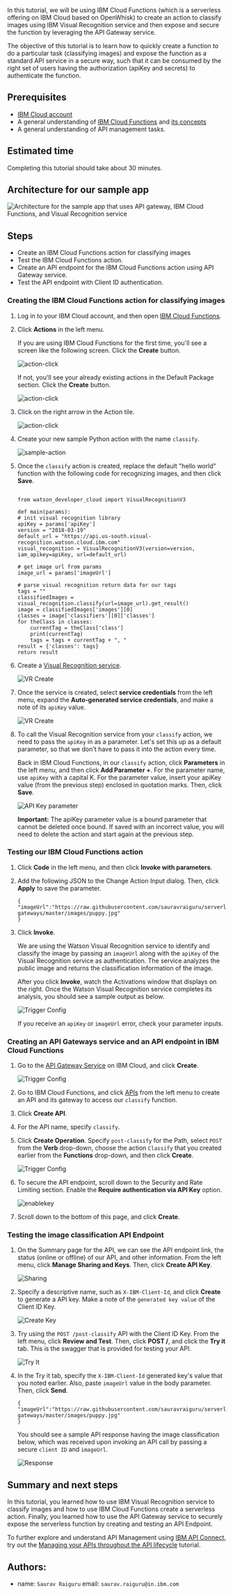 
In this tutorial, we will be using IBM Cloud Functions (which is a serverless offering on IBM Cloud based on OpenWhisk) to create an action to classify images using IBM Visual Recognition service and then expose and secure the function by leveraging the API Gateway service.

The objective of this tutorial is to learn how to quickly create a function to do a particular task (classifying images) and expose the function as a standard API service in a secure way, such that it can be consumed by the right set of users having the authorization (apiKey and secrets) to authenticate the function.

## Prerequisites

* [IBM Cloud account](https://cloud.ibm.com/registration?cm_sp=ibmdev-_-developer-tutorials-_-cloudreg)
* A general understanding of [IBM Cloud Functions](https://cloud.ibm.com/docs/openwhisk) and [its concepts](https://cloud.ibm.com/functions/learn/concepts)
* A general understanding of API management tasks.

## Estimated time

Completing this tutorial should take about 30 minutes.

## Architecture for our sample app

![Architecture for the sample app that uses API gateway, IBM Cloud Functions, and Visual Recognition service](images/apifunctiondiagram.png)

## Steps

* Create an IBM Cloud Functions action for classifying images
* Test the IBM Cloud Functions action.
* Create an API endpoint for the IBM Cloud Functions action using API Gateway service.
* Test the API endpoint with Client ID authentication.

### Creating the IBM Cloud Functions action for classifying images

1. Log in to your IBM Cloud account, and then open [IBM Cloud Functions](https://cloud.ibm.com/functions/?cm_sp=ibmdev-_-developer-tutorials-_-cloudreg).

2. Click **Actions** in the left menu.

    If you are using IBM Cloud Functions for the first time, you'll see a screen like the following screen. Click the **Create** button.

    ![action-click](images/action-optional2.png)

    If not, you'll see your already existing actions in the Default Package section. Click the **Create** button.

    ![action-click](images/action-optional1.png)

3. Click on the right arrow in the Action tile.

      ![action-click](images/action-click.png)

4. Create your new sample Python action with the name `classify`.

      ![sample-action](images/sample-action.png)

5. Once the `classify` action is created, replace the default "hello world" function with the following code for recognizing images, and then click **Save**.

    ```

    from watson_developer_cloud import VisualRecognitionV3

    def main(params):
    # init visual recognition library
    apiKey = params['apiKey']
    version = "2018-03-19"
    default_url = "https://api.us-south.visual-recognition.watson.cloud.ibm.com"
    visual_recognition = VisualRecognitionV3(version=version, iam_apikey=apiKey, url=default_url)

    # get image url from params
    image_url = params['imageUrl']

    # parse visual recognition return data for our tags
    tags = ""
    classifiedImages = visual_recognition.classify(url=image_url).get_result()
    image = classifiedImages['images'][0]
    classes = image['classifiers'][0]['classes']
    for theClass in classes:
        currentTag = theClass['class']
        print(currentTag)
        tags = tags + currentTag + ", "
    result = {'classes': tags}
    return result
    ```

3. Create a [Visual Recognition service](https://cloud.ibm.com/catalog/services/visual-recognition/?cm_sp=ibmdev-_-developer-tutorials-_-cloudreg).

    ![VR Create](images/vr-create.png)

4. Once the service is created, select **service credentials** from the left menu, expand the **Auto-generated service credentials**, and make a note of its `apiKey` value.

    ![VR Create](images/vr-creds.png)

5. To call the Visual Recognition service from your `classify` action, we need to pass the `apiKey` in as a parameter. Let's set this up as a default parameter, so that we don't have to pass it into the action every time.

    Back in IBM Cloud Functions, in our `classify` action, click **Parameters** in the left menu, and then click **Add Parameter +**. For the parameter name, use `apiKey` with a capital K. For the parameter value, insert your apiKey value (from the previous step) enclosed in quotation marks. Then, click **Save**.

    ![API Key parameter](images/parameter.png)

    **Important:** The apiKey parameter value is a bound parameter that cannot be deleted once bound. If saved with an incorrect value, you will need to delete the action and start again at the previous step.

### Testing our IBM Cloud Functions action

1. Click **Code** in the left menu, and then click **Invoke with parameters**.

2. Add the following JSON to the Change Action Input dialog. Then, click **Apply** to save the parameter.

    ```
    {
    "imageUrl":"https://raw.githubusercontent.com/sauravraiguru/serverless-gateways/master/images/puppy.jpg"    
    }
    ```

3. Click **Invoke**.

    We are using the Watson Visual Recognition service to identify and classify the image by passing an `imageUrl` along with the `apiKey` of the Visual Recognition service as authentication. The service analyzes the public image and returns the classification information of the image.

    After you click **Invoke**, watch the Activations window that displays on the right. Once the Watson Visual Recognition service completes its analysis, you should see a sample output as below.

    ![Trigger Config](images/activations.png)

    If you receive an `apiKey` or `imageUrl` error, check your parameter inputs.

### Creating an API Gateways service and an API endpoint in IBM Cloud Functions

1. Go to the [API Gateway Service](https://cloud.ibm.com/catalog/services/api-gateway?cm_sp=ibmdev-_-developer-tutorials-_-cloudreg) on IBM Cloud, and click **Create**.

    ![Trigger Config](images/apigw-create.png)

2. Go to IBM Cloud Functions, and click [APIs](https://cloud.ibm.com/functions/apimanagement) from the left menu to create an API and its gateway to access our `classify` function.

3. Click **Create API**.

4. For the API name, specify `classify`.

5. Click **Create Operation**.  Specify `post-classify` for the Path, select `POST` from the **Verb** drop-down, choose the action `Classify` that you created earlier from the **Functions** drop-down, and then click **Create**.

    ![Trigger Config](images/api-operation.png)

6. To secure the API endpoint, scroll down to the Security and Rate Limiting section. Enable the **Require authentication via API Key** option.

    ![enablekey](images/enablekey.png)

7. Scroll down to the bottom of this page, and click **Create**.

### Testing the image classification API Endpoint

1. On the Summary page for the API, we can see the API endpoint link, the status (online or offline) of our API, and other information.  From the left menu, click **Manage Sharing and Keys**.  Then, click **Create API Key**.

    ![Sharing](images/sharing-new.png)

2. Specify a descriptive name, such as `X-IBM-Client-Id`, and click **Create** to generate a API key. Make a note of the `generated key value` of the Client ID Key.

    ![Create Key](images/create-key.png)

3. Try using the `POST /post-classify` API with the Client ID Key. From the left menu, click **Review and Test**.  Then, click **POST /**, and click the **Try it** tab. This is the swagger that is provided for testing your API.

    ![Try It](images/post-classify-new.png)

4. In the Try it tab, specify the `X-IBM-Client-Id` generated key's value that you noted earlier. Also, paste `imageUrl` value in the body parameter.  Then, click **Send**.

    ```
    {
    "imageUrl":"https://raw.githubusercontent.com/sauravraiguru/serverless-gateways/master/images/puppy.jpg"    
    }
    ```

    You should see a sample API response having the image classification below, which was received upon invoking an API call by passing a secure `client ID` and `imageUrl`.

    ![Response](images/classify-response.png)

## Summary and next steps

In this tutorial, you learned how to use IBM Visual Recognition service to classify images and how to use IBM Cloud Functions create a serverless action. Finally, you learned how to use the API Gateway service to securely expose the serverless function by creating and testing an API Endpoint.

To further explore and understand API Management using [IBM API Connect](https://cloud.ibm.com/catalog/services/api-connect?cm_sp=ibmdev-_-developer-tutorials-_-cloudreg), try out the [Managing your APIs throughout the API lifecycle](/tutorials/create-and-manage-apis-using-api-connect/) tutorial.

## Authors:
  - name: `Saurav Raiguru` email: `saurav.raiguru@in.ibm.com`
